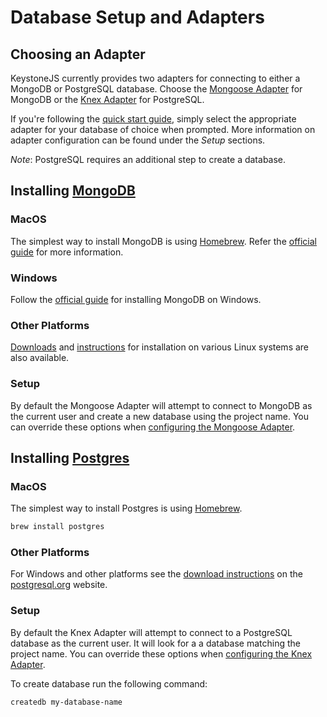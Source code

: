 <!--[meta]
section: quick-start
title: Database Setup and Adapters
[meta]-->

# Database Setup and Adapters

## Choosing an Adapter

KeystoneJS currently provides two adapters for connecting to either a MongoDB or PostgreSQL database. Choose the [Mongoose Adapter](/keystonejs/adapter-mongoose/) for MongoDB or the [Knex Adapter](/keystonejs/adapter-knex/) for PostgreSQL.

If you're following the [quick start guide](/quick-start/adapters), simply select the appropriate adapter for your database of choice when prompted. More information on adapter configuration can be found under the _Setup_ sections.

_Note_: PostgreSQL requires an additional step to create a database.

## Installing [MongoDB](https://www.mongodb.com/)

### MacOS

The simplest way to install MongoDB is using [Homebrew](https://brew.sh/). Refer the [official guide](https://docs.mongodb.com/manual/tutorial/install-mongodb-on-os-x/) for more information.

### Windows

Follow the [official guide](https://docs.mongodb.com/manual/tutorial/install-mongodb-on-windows/) for installing MongoDB on Windows.

### Other Platforms

[Downloads](https://www.mongodb.com/download-center/community) and [instructions](https://docs.mongodb.com/manual/administration/install-on-linux/) for installation on various Linux systems are also available.

### Setup

By default the Mongoose Adapter will attempt to connect to MongoDB as the current user and create a new database using the project name. You can override these options when [configuring the Mongoose Adapter](/keystonejs/adapter-mongoose/).

## Installing [Postgres](https://www.postgresql.org/)

### MacOS

The simplest way to install Postgres is using [Homebrew](https://brew.sh/).

```sh
brew install postgres
```

### Other Platforms

For Windows and other platforms see the [download instructions](https://www.postgresql.org/download/) on the [postgresql.org](https://postgresql.org) website.

### Setup

By default the Knex Adapter will attempt to connect to a PostgreSQL database as the current user. It will look for a a database matching the project name. You can override these options when [configuring the Knex Adapter](/keystonejs/adapter-knex/).

To create database run the following command:

```sh
createdb my-database-name
```
